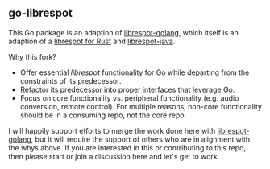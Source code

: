 ## go-librespot


This Go package is an adaption of [librespot-golang](https://github.com/librespot-org/librespot-golang), which itself is an adaption of a [librespot for Rust](https://github.com/librespot-org/librespot) and [librespot-java](https://github.com/librespot-org/librespot-java).  


Why this fork?
  - Offer essential _librespot_ functionality for Go while departing from the constraints of its predecessor.
  - Refactor its predecessor into proper interfaces that leverage Go.
  - Focus on core functionality vs. peripheral functionality (e.g. audio conversion, remote control).  For multiple reasons,  non-core functionality should be in a consuming repo, not the core repo.

I will happily support efforts to merge the work done here with [librespot-golang](https://github.com/librespot-org/librespot-golang), but it will require the support of others who are in alignment with the whys above.  If you are interested in this or contributing to this repo, then please start or join a discussion here and let's get to work.  